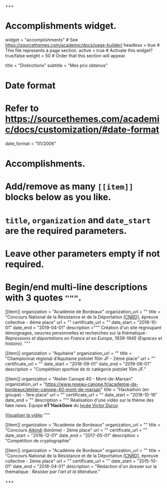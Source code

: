 +++
# Accomplishments widget.
widget = "accomplishments"  # See https://sourcethemes.com/academic/docs/page-builder/
headless = true  # This file represents a page section.
active = true  # Activate this widget? true/false
weight = 50  # Order that this section will appear.

title = "Distinctions"
subtitle = "Mes prix obtenus"

# Date format
#   Refer to https://sourcethemes.com/academic/docs/customization/#date-format
date_format = "01/2006"

# Accomplishments.
#   Add/remove as many `[[item]]` blocks below as you like.
#   `title`, `organization` and `date_start` are the required parameters.
#   Leave other parameters empty if not required.
#   Begin/end multi-line descriptions with 3 quotes `"""`.

[[item]]
organization = "Académie de Bordeaux"
organization_url = ""
title = "Concours National de la Résistance et de la Déportation [(CNRD)](https://www.reseau-canope.fr/cnrd/), épreuve collective - 4ème place"
url = ""
certificate_url = ""
date_start = "2018-10-01"
date_end = "2019-04-01"
description ="""
Création d'un site regroupant témoignages, oeuvres personnelles et recherches sur la thématique : _Répressions et déportations en France et en Europe, 1939-1945 (Espaces et histoire)_.
"""


[[item]]
organization = "Aquitaine"
organization_url = ""
title = "Championnat régional d'Aquitaine pistolet 10m JF - 2ème place"
url = ""
certificate_url = ""
date_start = "2018-09-01"
date_end = "2019-06-01"
description = "Compétition sportive de tir catégorie pistolet 10m JF."



[[item]]
organization = "Atelier Canopé 40 - Mont-de-Marsan"
organization_url = "https://www.reseau-canope.fr/academie-de-bordeaux/atelier-canope-40-mont-de-marsan"
title = "Hackathon (en groupe) - 1ère place"
url = ""
certificate_url = ""
date_start = "2018-10-16"
date_end = ""
description = """
Réalisation d'une vidéo sur le thème des fake news.
Équipe **πT’HackGore** du [lycée Victor Duruy](https://lyceeduruy.fr). 

[Visualiser la vidéo](https://www.youtube.com/watch?v=Qw5OKKaLRfw)
"""


[[item]]
organization = "Académie de Bordeaux"
organization_url = ""
title = "Concours [Alkindi](https://www.concours-alkindi.fr/#/) (binôme) - 2ème place"
url = ""
certificate_url = ""
date_start = "2016-12-01"
date_end = "2017-05-01"
description = "Compétition de cryptographie"

[[item]]
organization = "Académie de Bordeaux"
organization_url = ""
title = "Concours National de la Résistance et de la Déportation [(CNRD)](https://www.reseau-canope.fr/cnrd/), épreuve collective - 2ème place"
url = ""
certificate_url = ""
date_start = "2015-10-01"
date_end = "2016-04-01"
description = "Rédaction d'un dossier sur la thématique : _Résister par l'art et la littérature_."


+++
